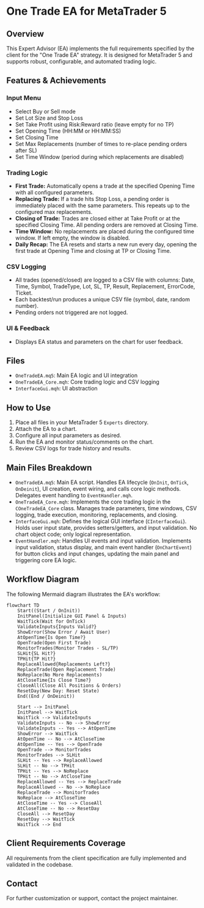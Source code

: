 # One Trade EA for MetaTrader 5

## Overview

This Expert Advisor (EA) implements the full requirements specified by the client for the "One Trade EA" strategy. It is designed for MetaTrader 5 and supports robust, configurable, and automated trading logic.

## Features & Achievements

### Input Menu

- Select Buy or Sell mode
- Set Lot Size and Stop Loss
- Set Take Profit using Risk:Reward ratio (leave empty for no TP)
- Set Opening Time (HH:MM or HH:MM:SS)
- Set Closing Time
- Set Max Replacements (number of times to re-place pending orders after SL)
- Set Time Window (period during which replacements are disabled)

### Trading Logic

- **First Trade:** Automatically opens a trade at the specified Opening Time with all configured parameters.
- **Replacing Trade:** If a trade hits Stop Loss, a pending order is immediately placed with the same parameters. This repeats up to the configured max replacements.
- **Closing of Trade:** Trades are closed either at Take Profit or at the specified Closing Time. All pending orders are removed at Closing Time.
- **Time Window:** No replacements are placed during the configured time window. If left empty, the window is disabled.
- **Daily Recap:** The EA resets and starts a new run every day, opening the first trade at Opening Time and closing at TP or Closing Time.

### CSV Logging

- All trades (opened/closed) are logged to a CSV file with columns: Date, Time, Symbol, TradeType, Lot, SL, TP, Result, Replacement, ErrorCode, Ticket.
- Each backtest/run produces a unique CSV file (symbol, date, random number).
- Pending orders not triggered are not logged.

### UI & Feedback

- Displays EA status and parameters on the chart for user feedback.

## Files

- `OneTradeEA.mq5`: Main EA logic and UI integration
- `OneTradeEA_Core.mqh`: Core trading logic and CSV logging
- `InterfaceGui.mqh`: UI abstraction

## How to Use

1. Place all files in your MetaTrader 5 `Experts` directory.
2. Attach the EA to a chart.
3. Configure all input parameters as desired.
4. Run the EA and monitor status/comments on the chart.
5. Review CSV logs for trade history and results.

## Main Files Breakdown

- `OneTradeEA.mq5`: Main EA script. Handles EA lifecycle (`OnInit`, `OnTick`, `OnDeinit`), UI creation, event wiring, and calls core logic methods. Delegates event handling to `EventHandler.mqh`.
- `OneTradeEA_Core.mqh`: Implements the core trading logic in the `COneTradeEA_Core` class. Manages trade parameters, time windows, CSV logging, trade execution, monitoring, replacements, and closing.
- `InterfaceGui.mqh`: Defines the logical GUI interface (`CInterfaceGui`). Holds user input state, provides setters/getters, and input validation. No chart object code; only logical representation.
- `EventHandler.mqh`: Handles UI events and input validation. Implements input validation, status display, and main event handler (`OnChartEvent`) for button clicks and input changes, updating the main panel and triggering core EA logic.

## Workflow Diagram

The following Mermaid diagram illustrates the EA's workflow:

```mermaid
flowchart TD
    Start((Start / OnInit))
    InitPanel(Initialize GUI Panel & Inputs)
    WaitTick(Wait for OnTick)
    ValidateInputs{Inputs Valid?}
    ShowError(Show Error / Await User)
    AtOpenTime{Is Open Time?}
    OpenTrade(Open First Trade)
    MonitorTrades(Monitor Trades - SL/TP)
    SLHit{SL Hit?}
    TPHit{TP Hit?}
    ReplaceAllowed{Replacements Left?}
    ReplaceTrade(Open Replacement Trade)
    NoReplace(No More Replacements)
    AtCloseTime{Is Close Time?}
    CloseAll(Close All Positions & Orders)
    ResetDay(New Day: Reset State)
    End((End / OnDeinit))

    Start --> InitPanel
    InitPanel --> WaitTick
    WaitTick --> ValidateInputs
    ValidateInputs -- No --> ShowError
    ValidateInputs -- Yes --> AtOpenTime
    ShowError --> WaitTick
    AtOpenTime -- No --> AtCloseTime
    AtOpenTime -- Yes --> OpenTrade
    OpenTrade --> MonitorTrades
    MonitorTrades --> SLHit
    SLHit -- Yes --> ReplaceAllowed
    SLHit -- No --> TPHit
    TPHit -- Yes --> NoReplace
    TPHit -- No --> AtCloseTime
    ReplaceAllowed -- Yes --> ReplaceTrade
    ReplaceAllowed -- No --> NoReplace
    ReplaceTrade --> MonitorTrades
    NoReplace --> AtCloseTime
    AtCloseTime -- Yes --> CloseAll
    AtCloseTime -- No --> ResetDay
    CloseAll --> ResetDay
    ResetDay --> WaitTick
    WaitTick --> End
```

## Client Requirements Coverage

All requirements from the client specification are fully implemented and validated in the codebase.

## Contact

For further customization or support, contact the project maintainer.